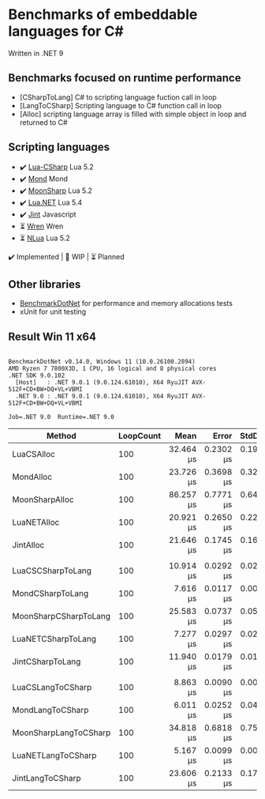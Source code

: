 # Benchmarks of embeddable languages for C#

Written in .NET 9

## Benchmarks focused on runtime performance
- [CSharpToLang] C# to scripting language fuction call in loop
- [LangToCSharp] Scripting language to C# function call in loop
- [Alloc] scripting language array is filled with simple object in loop and returned to C#

## Scripting languages
- ✔️ [Lua-CSharp](https://github.com/AnnulusGames/Lua-CSharp) Lua 5.2
- ✔️ [Mond](https://github.com/Rohansi/Mond) Mond
- ✔️ [MoonSharp](https://github.com/moonsharp-devs/moonsharp) Lua 5.2
- ✔️ [Lua.NET](https://github.com/tilkinsc/Lua.NET) Lua 5.4
- ✔️ [Jint](https://github.com/sebastienros/jint) Javascript
- ⏳ [Wren](https://github.com/stevewoolcock/WrenSharp) Wren
- ⏳ [NLua](https://github.com/NLua/NLua) Lua 5.2

✔️ Implemented | 🚧 WIP | ⏳ Planned

## Other libraries 
- [BenchmarkDotNet](https://github.com/dotnet/BenchmarkDotNet) for performance and memory allocations tests 
- xUnit for unit testing

## Result Win 11 x64
```

BenchmarkDotNet v0.14.0, Windows 11 (10.0.26100.2894)
AMD Ryzen 7 7800X3D, 1 CPU, 16 logical and 8 physical cores
.NET SDK 9.0.102
  [Host]   : .NET 9.0.1 (9.0.124.61010), X64 RyuJIT AVX-512F+CD+BW+DQ+VL+VBMI
  .NET 9.0 : .NET 9.0.1 (9.0.124.61010), X64 RyuJIT AVX-512F+CD+BW+DQ+VL+VBMI

Job=.NET 9.0  Runtime=.NET 9.0  

```
| Method                | LoopCount | Mean      | Error     | StdDev    | Rank | Gen0   | Gen1   | Allocated |
|---------------------- |---------- |----------:|----------:|----------:|-----:|-------:|-------:|----------:|
| LuaCSAlloc            | 100       | 32.464 μs | 0.2302 μs | 0.1922 μs |    4 | 1.5869 | 0.6714 |   82208 B |
| MondAlloc             | 100       | 23.726 μs | 0.3698 μs | 0.3278 μs |    3 | 1.3123 | 0.1831 |   66304 B |
| MoonSharpAlloc        | 100       | 86.257 μs | 0.7771 μs | 0.6489 μs |    5 | 3.2959 | 0.9766 |  167864 B |
| LuaNETAlloc           | 100       | 20.921 μs | 0.2650 μs | 0.2213 μs |    1 |      - |      - |      56 B |
| JintAlloc             | 100       | 21.646 μs | 0.1745 μs | 0.1632 μs |    2 | 1.0376 | 0.0916 |   52664 B |
|                       |           |           |           |           |      |        |        |           |
| LuaCSCSharpToLang     | 100       | 10.914 μs | 0.0292 μs | 0.0228 μs |    3 | 0.2136 |      - |   11112 B |
| MondCSharpToLang      | 100       |  7.616 μs | 0.0117 μs | 0.0091 μs |    2 | 0.3204 |      - |   16272 B |
| MoonSharpCSharpToLang | 100       | 25.583 μs | 0.0737 μs | 0.0576 μs |    5 | 1.4648 | 0.4883 |   74968 B |
| LuaNETCSharpToLang    | 100       |  7.277 μs | 0.0297 μs | 0.0248 μs |    1 |      - |      - |         - |
| JintCSharpToLang      | 100       | 11.940 μs | 0.0179 μs | 0.0140 μs |    4 | 0.8545 |      - |   43200 B |
|                       |           |           |           |           |      |        |        |           |
| LuaCSLangToCSharp     | 100       |  8.863 μs | 0.0090 μs | 0.0075 μs |    3 | 0.0305 |      - |    2112 B |
| MondLangToCSharp      | 100       |  6.011 μs | 0.0252 μs | 0.0468 μs |    2 | 0.2060 |      - |   10664 B |
| MoonSharpLangToCSharp | 100       | 34.818 μs | 0.6818 μs | 0.7578 μs |    5 | 1.5259 | 0.7324 |   77800 B |
| LuaNETLangToCSharp    | 100       |  5.167 μs | 0.0099 μs | 0.0077 μs |    1 |      - |      - |         - |
| JintLangToCSharp      | 100       | 23.606 μs | 0.2133 μs | 0.1782 μs |    4 | 0.9460 |      - |   48072 B |
